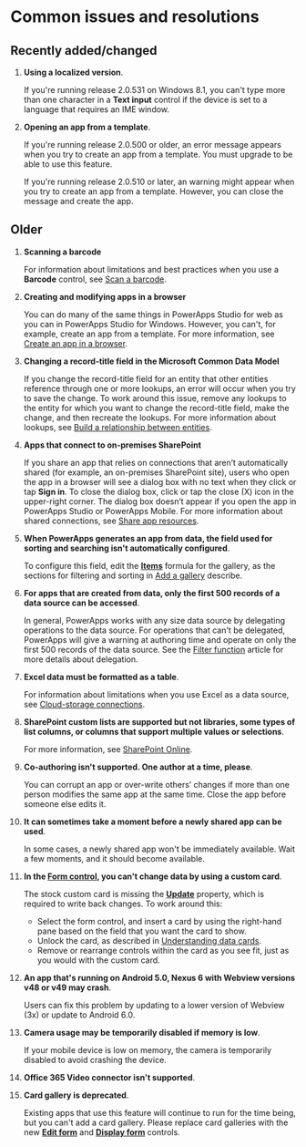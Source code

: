 <properties
	pageTitle="Common issues and resolutions | Microsoft PowerApps"
	description="Read about PowerApps issues and resolutions"
	services=""
	suite="powerapps"
	documentationCenter="na"
	authors="AFTOwen"
	manager="erikre"
	editor=""
	tags=""/>

<tags
   ms.service="powerapps"
   ms.devlang="na"
   ms.topic="article"
   ms.tgt_pltfrm="na"
   ms.workload="na"
   ms.date="10/10/2016"
   ms.author="anneta"/>

# Common issues and resolutions #

## Recently added/changed ##
1. **Using a localized version**.

	If you're running release 2.0.531 on Windows 8.1, you can't type more than one character in a **Text input** control if the device is set to a language that requires an IME window.

1. **Opening an app from a template**.

	If you're running release 2.0.500 or older, an error message appears when you try to create an app from a template. You must upgrade to be able to use this feature.

	If you're running release 2.0.510 or later, an warning might appear when you try to create an app from a template. However, you can close the message and create the app.

## Older ##
1. **Scanning a barcode**

	For information about limitations and best practices when you use a **Barcode** control, see [Scan a barcode](scan-barcode.md).

1. **Creating and modifying apps in a browser**

	You can do many of the same things in PowerApps Studio for web as you can in PowerApps Studio for Windows. However, you can't, for example, create an app from a template. For more information, see [Create an app in a browser](create-app-browser.md).

1. **Changing a record-title field in the Microsoft Common Data Model**

	If you change the record-title field for an entity that other entities reference through one or more lookups, an error will occur when you try to save the change. To work around this issue, remove any lookups to the entity for which you want to change the record-title field, make the change, and then recreate the lookups. For more information about lookups, see [Build a relationship between entities](data-platform-entity-lookup.md).

1. **Apps that connect to on-premises SharePoint**

	If you share an app that relies on connections that aren’t automatically shared (for example, an on-premises SharePoint site), users who open the app in a browser will see a dialog box with no text when they click or tap **Sign in**. To close the dialog box, click or tap the close (X) icon in the upper-right corner. The dialog box doesn’t appear if you open the app in PowerApps Studio or PowerApps Mobile. For more information about shared connections, see [Share app resources](share-app-resources.md).

1.  **When PowerApps generates an app from data, the field used for sorting and searching isn't automatically configured**.

	To configure this field, edit the **[Items](controls/properties-core.md)** formula for the gallery, as the sections for filtering and sorting in [Add a gallery](add-gallery.md) describe.

1. **For apps that are created from data, only the first 500 records of a data source can be accessed**.

	In general, PowerApps works with any size data source by delegating operations to the data source. For operations that can't be delegated, PowerApps will give a warning at authoring time and operate on only the first 500 records of the data source.  See the [Filter function](functions/function-filter-lookup.md) article for more details about delegation.  

1. **Excel data must be formatted as a table**.

	For information about limitations when you use Excel as a data source, see [Cloud-storage connections](cloud-storage-blob-connections.md#known-limitations).

1. **SharePoint custom lists are supported but not libraries, some types of list columns, or columns that support multiple values or selections**.

	For more information, see [SharePoint Online](connection-sharepoint-online.md#known-issues).

1. **Co-authoring isn't supported. One author at a time, please**.

	You can corrupt an app or over-write others’ changes if more than one person modifies the same app at the same time. Close the app before someone else edits it.

1. **It can sometimes take a moment before a newly shared app can be used**.

	In some cases, a newly shared app won't be immediately available. Wait a few moments, and it should become available.

1. **In the [Form control](controls/control-form-detail.md), you can't change data by using a custom card**.

	The stock custom card is missing the **[Update](controls/control-card.md)** property, which is required to write back changes. To work around this:
	- Select the form control, and insert a card by using the right-hand pane based on the field that you want the card to show.  
	- Unlock the card, as described in [Understanding data cards](working-with-cards.md#unlock-a-card).
	- Remove or rearrange controls within the card as you see fit, just as you would with the custom card.   

1. **An app that's running on Android 5.0, Nexus 6 with Webview versions v48 or v49 may crash**.

	Users can fix this problem by updating to a lower version of Webview (3x) or update to Android 6.0.

1. **Camera usage may be temporarily disabled if memory is low**.

	If your mobile device is low on memory, the camera is temporarily disabled to avoid crashing the device.

1. **Office 365 Video connector isn't supported**.

1. **Card gallery is deprecated**.

	Existing apps that use this feature will continue to run for the time being, but you can't add a card gallery. Please replace card galleries with the new **[Edit form](controls/control-form-detail.md)** and **[Display form](controls/control-form-detail.md)** controls.
